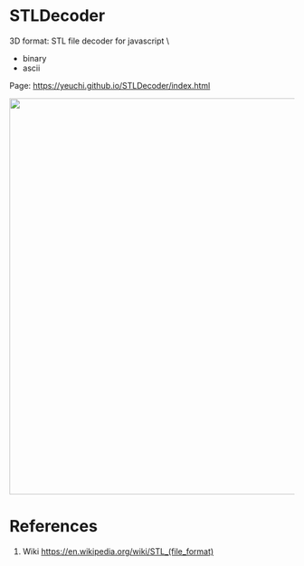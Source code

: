 # STLDecoder
3D format: STL file decoder for javascript \
- binary 
- ascii

Page: https://yeuchi.github.io/STLDecoder/index.html

<img width="700" src="https://user-images.githubusercontent.com/1282659/131421807-a0ffd819-fd6a-4727-9582-11090f8bca16.png">

# References
1. Wiki
https://en.wikipedia.org/wiki/STL_(file_format)
